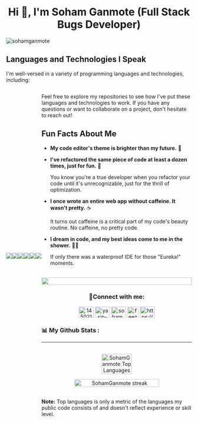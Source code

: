 <h1 align="center">Hi 👋, I'm Soham Ganmote (Full Stack Bugs Developer) </h1>

<p align="left"> <img src="https://komarev.com/ghpvc/?username=sohamganmote&label=Profile%20views&color=0e75b6&style=flat" alt="sohamganmote" /> </p>

## Languages and Technologies I Speak

I'm well-versed in a variety of programming languages and technologies, including:

<div style="display: flex; justify-content: center; align-items: center; gap:"10px";> 
  
<img src="https://img.icons8.com/color/48/000000/javascript.png"/> 

<img src="https://img.icons8.com/ultraviolet/40/000000/react.png"/>

<img src="https://img.icons8.com/color/48/000000/nodejs.png"/> 

<img src="https://img.icons8.com/color/48/000000/express.png"/> 

<img src="https://img.icons8.com/color/48/000000/firebase.png"/> 

<img src="https://img.icons8.com/color/48/000000/mysql.png"/> 
  
<div/>


Feel free to explore my repositories to see how I've put these languages and technologies to work. If you have any questions or want to collaborate on a project, don't hesitate to reach out!


## Fun Facts About Me

- **My code editor's theme is brighter than my future.** 🌟

- **I've refactored the same piece of code at least a dozen times, just for fun.** 🔁
  
  You know you're a true developer when you refactor your code until it's unrecognizable, just for the thrill of optimization.

- **I once wrote an entire web app without caffeine. It wasn't pretty.** ☕

  It turns out caffeine is a critical part of my code's beauty routine. No caffeine, no pretty code.

- **I dream in code, and my best ideas come to me in the shower.** 🚿💡

  If only there was a waterproof IDE for those "Eureka!" moments.

<br/>

<img src="https://media.tenor.com/bCfpwMjfAi0AAAAC/cat-typing.gif" alt="" width="100%">
  
<div align="center">
<h3 align="center">🚀Connect with me:</h3>
<p align="center">
<a href="[https://stackoverflow.com/users/14502144/yasin-bhojani](https://stackoverflow.com/users/19595690/soham-ganmote)" target="blank"><img align="center" src="https://raw.githubusercontent.com/rahuldkjain/github-profile-readme-generator/master/src/images/icons/Social/stack-overflow.svg" alt="14502144/yasin-bhojani" height="30" width="40" /></a>
<a href="https://www.linkedin.com/in/sohamganmote/" target="blank"><img align="center" src="https://raw.githubusercontent.com/rahuldkjain/github-profile-readme-generator/master/src/images/icons/Social/linked-in-alt.svg" alt="yasin-bhojani-519a3a168" height="30" width="40" /></a>
<a href="https://instagram.com/soham___g___" target="blank"><img align="center" src="https://raw.githubusercontent.com/rahuldkjain/github-profile-readme-generator/master/src/images/icons/Social/instagram.svg" alt="soham___g___" height="30" width="40" /></a>
<a href="https://play.google.com/store/apps/dev?id=4668482498964914465" target="blank"><img align="center" src="https://cdn-icons-png.flaticon.com/512/732/732208.png" alt="feezy_123" height="30" width="30" /></a>
<a href="https://discord.gg/https://discord.gg/qytYcTr46w" target="blank"><img align="center" src="https://raw.githubusercontent.com/rahuldkjain/github-profile-readme-generator/master/src/images/icons/Social/discord.svg" alt="https://discord.gg/qytYcTr46w" height="30" width="40" /></a>
</p> 
</div>

<h3 align="left">📊 My Github Stats : </h3>

---

<p align="center">
  <br/>
  <a href="https://github.com/SohamGanmote/github-readme-stats"><img alt="SohamGanmote Top Languages" src="https://github-readme-stats.vercel.app/api/top-langs/?username=SohamGanmote&langs_count=8&count_private=true&layout=compact&theme=react&hide_border=true&bg_color=0D1117" width="45%"/></a>
</p>


<p align="center">
        <img title="🔥 Get streak stats for your profile at git.io/streak-stats" alt="SohamGanmote streak" src="https://github-readme-streak-stats.herokuapp.com/?user=SohamGanmote&theme=black-ice&hide_border=true&stroke=0000&background=0D1117" width="75%"/>
    </a>
</p>

  <br/>
  <b>Note:</b> Top languages is only a metric of the languages my public code consists of and doesn't reflect experience or skill level.


<br/>
<br/>

<!-- <a href="https://github.com/SohamGanmote/github-readme-activity-graph"><img alt="GitHub-SohamGanmote Activity Graph" width="100%"  src="https://activity-graph.herokuapp.com/graph?username=SohamGanmote&bg_color=0D1117&color=5BCDEC&line=5BCDEC&point=FFFFFF&hide_border=true" /></a> -->



<!--
<p><img align="left" src="https://github-readme-stats.vercel.app/api/top-langs?username=sohamganmote&show_icons=true&locale=en&layout=compact" alt="sohamganmote" /></p> 

<p>&nbsp;<img align="center" src="https://github-readme-stats.vercel.app/api?username=sohamganmote&show_icons=true&locale=en" alt="sohamganmote" /></p> -->

